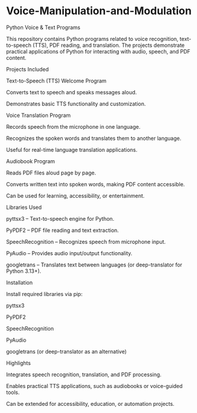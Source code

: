 # Voice-Manipulation-and-Modulation

Python Voice & Text Programs

This repository contains Python programs related to voice recognition, text-to-speech (TTS), PDF reading, and translation. The projects demonstrate practical applications of Python for interacting with audio, speech, and PDF content.

Projects Included

Text-to-Speech (TTS) Welcome Program

Converts text to speech and speaks messages aloud.

Demonstrates basic TTS functionality and customization.

Voice Translation Program

Records speech from the microphone in one language.

Recognizes the spoken words and translates them to another language.

Useful for real-time language translation applications.

Audiobook Program

Reads PDF files aloud page by page.

Converts written text into spoken words, making PDF content accessible.

Can be used for learning, accessibility, or entertainment.

Libraries Used

pyttsx3 – Text-to-speech engine for Python.

PyPDF2 – PDF file reading and text extraction.

SpeechRecognition – Recognizes speech from microphone input.

PyAudio – Provides audio input/output functionality.

googletrans – Translates text between languages (or deep-translator for Python 3.13+).

Installation

Install required libraries via pip:

pyttsx3

PyPDF2

SpeechRecognition

PyAudio

googletrans (or deep-translator as an alternative)

Highlights

Integrates speech recognition, translation, and PDF processing.

Enables practical TTS applications, such as audiobooks or voice-guided tools.

Can be extended for accessibility, education, or automation projects.
